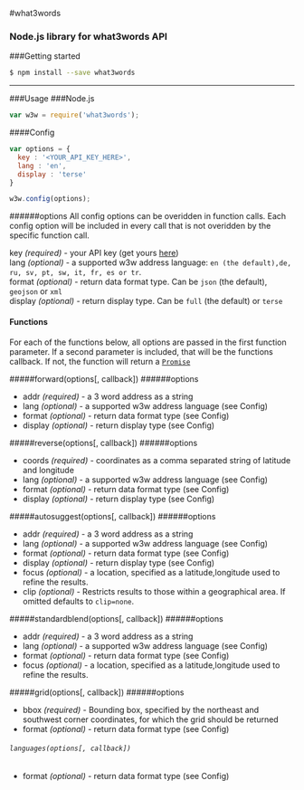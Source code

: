 #what3words
### Node.js library for what3words API

###Getting started
```sh
$ npm install --save what3words
```
___
###Usage
###Node.js
```javascript
var w3w = require('what3words');
```

####Config
```javascript
var options = {
  key : '<YOUR_API_KEY_HERE>',
  lang : 'en',
  display : 'terse'
}

w3w.config(options);
```
######options
All config options can be overidden in function calls. Each config option will be included in every call that is not
overidden by the specific function call.

key _(required)_ - your API key (get yours [here](https://map.what3words.com/register?dev=true))  
lang _(optional)_ - a supported w3w address language: `en (the default),de, ru, sv, pt, sw, it, fr, es or tr`.  
format _(optional)_ - return data format type. Can be `json` (the default), `geojson` or `xml`  
display _(optional)_ - return display type. Can be `full` (the default) or `terse`  


#### Functions
For each of the functions below, all options are passed in the first function parameter. If a second parameter is included, that will be the functions callback. If not, the function will return a [`Promise`](https://www.npmjs.com/package/promise)

#####forward(options[, callback])
######options
* addr _(required)_ - a 3 word address as a string
* lang _(optional)_ - a supported w3w address language (see Config)
* format _(optional)_ - return data format type (see Config)
* display _(optional)_ - return display type (see Config)

#####reverse(options[, callback])
######options
* coords _(required)_ - coordinates as a comma separated string of latitude and longitude
* lang _(optional)_ - a supported w3w address language (see Config)
* format _(optional)_ - return data format type (see Config)
* display _(optional)_ - return display type (see Config)

#####autosuggest(options[, callback])
######options
* addr _(required)_ - a 3 word address as a string
* lang _(optional)_ - a supported w3w address language (see Config)
* format _(optional)_ - return data format type (see Config)
* display _(optional)_ - return display type (see Config)
* focus _(optional)_ - a location, specified as a latitude,longitude used to refine the results.
* clip _(optional)_ - Restricts results to those within a geographical area. If omitted defaults to `clip=none`.

#####standardblend(options[, callback])
######options
* addr _(required)_ - a 3 word address as a string
* lang _(optional)_ - a supported w3w address language (see Config)
* format _(optional)_ - return data format type (see Config)
* focus _(optional)_ - a location, specified as a latitude,longitude used to refine the results.

#####grid(options[, callback])
######options
* bbox _(required)_ - Bounding box, specified by the northeast and southwest corner coordinates, for which the grid should be returned
* format _(optional)_ - return data format type (see Config)
###### `languages(options[, callback])`
* format _(optional)_ - return data format type (see Config)
